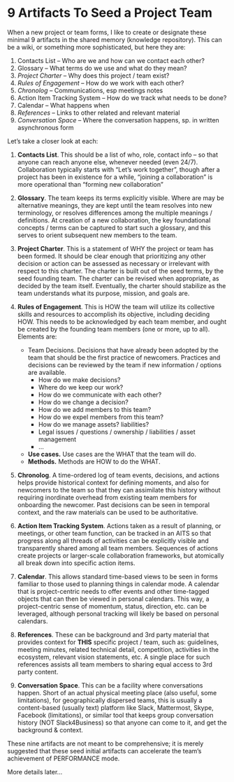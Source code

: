# 9 Artifacts To Seed a Project Team

When a new project or team forms, I like to create or designate these minimal 9 artifacts in the shared memory (knowledge repository). This can be a wiki, or something more sophisticated, but here they are:

1.  Contacts List – Who are we and how can we contact each other?
2.  Glossary – What terms do we use and what do they mean?
3.  *Project Charter* – Why does this project / team exist?
4.  *Rules of Engagement* – How do we work with each other?
5.  *Chronolog* – Communications, esp meetings notes
6.  Action Item Tracking System – How do we track what needs to be done?
7.  Calendar – What happens when
8.  *References* – Links to other related and relevant material
9.  *Conversation Space* – Where the conversation happens, sp. in written asynchronous form

Let’s take a closer look at each:

1.  **Contacts List**. This should be a list of who, role, contact info – so that anyone can reach anyone else, whenever needed (even 24/7). Collaboration typically starts with “Let’s work together”, though after a project has been in existence for a while, “joining a collaboration” is more operational than “forming new collaboration”
2.  **Glossary**. The team keeps its terms explicitly visible. Where are may be alternative meanings, they are kept until the team resolves into new terminology, or resolves differences among the multiple meanings / definitions. At creation of a new collaboration, the key foundational concepts / terms can be captured to start such a glossary, and this serves to orient subsequent new members to the team.
3.  **Project Charter**. This is a statement of WHY the project or team has been formed. It should be clear enough that prioritizing any other decision or action can be assessed as necessary or irrelevant with respect to this charter. The charter is built out of the seed terms, by the seed founding team. The charter can be revised when appropriate, as decided by the team itself. Eventually, the charter should stabilize as the team understands what its purpose, mission, and goals are.
4.  **Rules of Engagement**. This is HOW the team will utilize its collective skills and resources to accomplish its objective, including deciding HOW. This needs to be acknowledged by each team member, and ought be created by the founding team members (one or more, up to all).
    Elements are:
    
    - Team Decisions. Decisions that have already been adopted by the team that should be the first practice of newcomers. Practices and decisions can be reviewed by the team if new information / options are available.
        - How do we make decisions?
        - Where do we keep our work?
        - How do we communicate with each other?
        - How do we change a decision?
        - How do we add members to this team?
        - How do we expel members from this team?
        - How do we manage assets? liabilities?
        - Legal issues / questions / ownership / liabilities / asset management
        - …
    - **Use cases.** Use cases are the WHAT that the team will do.
    - **Methods.** Methods are HOW to do the WHAT.
5.  **Chronolog**. A time-ordered log of team events, decisions, and actions helps provide historical context for defining moments, and also for newcomers to the team so that they can assimilate this history without requiring inordinate overhead from existing team members for onboarding the newcomer. Past decisions can be seen in temporal context, and the raw materials can be used to be authoritative.
6.  **Action Item Tracking System**. Actions taken as a result of planning, or meetings, or other team function, can be tracked in an AITS so that progress along all threads of activities can be explicitly visible and transparently shared among all team members. Sequences of actions create projects or larger-scale collaboration frameworks, but atomically all break down into specific action items.
7.  **Calendar**. This allows standard time-based views to be seen in forms familiar to those used to planning things in calendar mode. A calendar that is project-centric needs to offer events and other time-tagged objects that can then be viewed in personal calendars. This way, a project-centric sense of momentum, status, direction, etc. can be leveraged, although personal tracking will likely be based on personal calendars.
8.  **References**. These can be background and 3rd party material that provides context for **THIS** specific project / team, such as: guidelines, meeting minutes, related technical detail, competition, activities in the ecosystem, relevant vision statements, etc. A single place for such references assists all team members to sharing equal access to 3rd party content.
9.  **Conversation Space**. This can be a facility where conversations happen. Short of an actual physical meeting place (also useful, some limitations), for geographically dispersed teams, this is usually a content-based (usually text) platform like Slack, Mattermost, Skype, Facebook (limitations), or similar tool that keeps group conversation history (NOT Slack4Business) so that anyone can come to it, and get the background & context.

These nine artifacts are not meant to be comprehensive; it is merely suggested that these seed initial artifacts can accelerate the team’s achievement of PERFORMANCE mode.

More details later…
